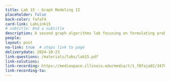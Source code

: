 ```yaml
---
title: Lab 15 - Graph Modeling II
placeholder: false
back-color: fafaf4
card-link: LabLink15
# subtitle: And a subtitle
description: A second graph algorithms lab focusing on formulating problems as graphs and using BFS/DFS to solve them.
people:
layout: post
no-link: true  # stops link to page 
deliverydate: 2024-10-23
link-questions: /materials/labs/lab15.pdf
link-solutions: 
link-recording: https://mediaspace.illinois.edu/media/t/1_f8faja82/347892222
link-recording-ta:
---
```










